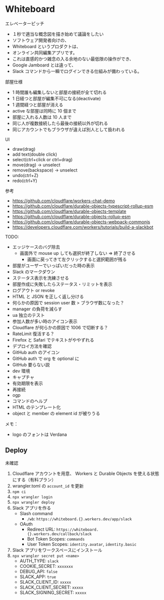 # Whiteboard

エレベーターピッチ
- １秒で適当な概念図を描き始めて議論をしたい
- ソフトウェア開発者向けの、
- Whiteboard というプロダクトは、
- オンライン共同編集アプリです。
- これは直感的かつ雑念の入る余地のない最低限の操作ができ、
- Google Jamboard とは違って、
- Slack コマンドから一瞬でログインできる仕組みが備わっている。

部屋仕様
- 1 時間誰も編集しないと部屋の接続が全て切れる
- 1 日経つと部屋が編集不可になる(deactivate)
- 1 週間経つと部屋が消える
- active な部屋は同時に 10 個まで
- 部屋に入れる人数は 10 人まで
- 同じ人が複数接続したら最後の接続以外が切れる
- 同じアカウントでもブラウザが違えば別人として扱われる

UI
- draw(drag)
- add text(double click)
- select(ctrl+click or ctrl+drag)
- move(drag) -> unselect
- remove(backspace) -> unselect
- undo(ctrl+Z)
- redo(ctrl+Y)

参考
- https://github.com/cloudflare/workers-chat-demo
- https://github.com/cloudflare/durable-objects-typescript-rollup-esm
- https://github.com/cloudflare/durable-objects-template
- https://github.com/cloudflare/durable-objects-rollup-esm
- https://github.com/cloudflare/durable-objects-webpack-commonjs
- https://developers.cloudflare.com/workers/tutorials/build-a-slackbot

TODO:
- エッジケースのバグ除去
  - 画面外で mouse up しても選択が終了しない => 終了させる
    - 画面に戻ってきて左クリックすると選択範囲が残る
- 部屋がユーザーでいっぱいだった時の表示
- Slack のマークダウン
- ステータス表示を洗練させる
- 部屋作成に失敗したらステータス・リミットを表示
- ログアウト or revoke
- HTML と JSON を正しく返し分ける
- 何らかの原因で session user 数 > ブラウザ数になった？
- manager の負荷を減らす
- ua 独立のテスト
- 参加人数が多い時のアイコン表示
- Cloudflare が何らかの原因で 1006 で切断する？
- RateLimit 復活する？
- Firefox と Safari でテキストがややずれる
- デプロイ方法を確認
- GitHub auth のアイコン
- GitHub auth で org を optional に
- GitHub 要らない説
- dev 環境
- キャプチャ
- 有効期限を表示
- 再接続
- ogp
- コマンドのヘルプ
- HTML のテンプレート化
- object と member の element id が被りうる

メモ：
- logo のフォントは Verdana


## Deploy

未確認

1. Cloudflare アカウントを用意、 Workers と Durable Objects を使える状態にする（有料プラン）
1. wrangler.toml の `account_id` を更新
1. `npm ci`
1. `npx wrangler login`
1. `npx wrangler deploy`
1. Slack アプリを作る
   - Slash command
      - `/wb`: `https://whiteboard.{}.workers.dev/app/slack`
   - OAuth
      - Redirect URL: `https://whiteboard.{}.workers.dev/callback/slack`
      - Bot Token Scopes: `commands`
      - User Token Scopes: `identity.avatar`, `identity.basic`
1. Slack アプリをワークスペースにインストール
1. `npx wrangler secret put <name>`
   - AUTH_TYPE: `slack`
   - COOKIE_SECRET: `xxxxxxx`
   - DEBUG_API: `false`
   - SLACK_APP: `true`
   - SLACK_CLIENT_ID: `xxxxx`
   - SLACK_CLIENT_SECRET: `xxxxx`
   - SLACK_SIGNING_SECRET: `xxxxx`
